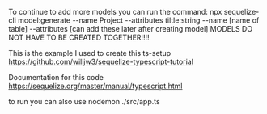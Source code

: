 To continue to add more models you can run the command:
npx sequelize-cli model:generate --name Project --attributes tiltle:string
                            --name [name of table] --attributes [can add these later after creating model]
MODELS DO NOT HAVE TO BE CREATED TOGETHER!!!!





This is the example I used to create this ts-setup
https://github.com/willjw3/sequelize-typescript-tutorial

Documentation for this code
https://sequelize.org/master/manual/typescript.html

to run you can also use
nodemon ./src/app.ts